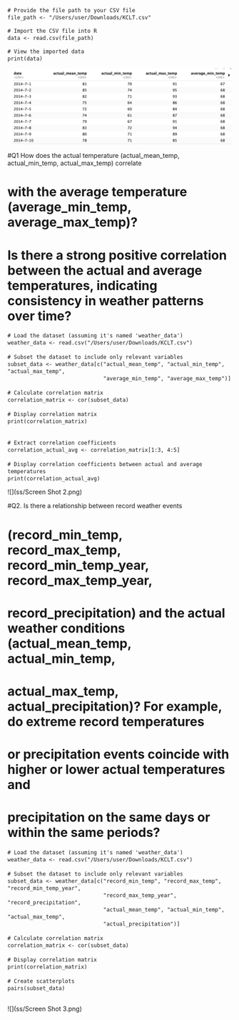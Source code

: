 ```{r}
# Provide the file path to your CSV file
file_path <- "/Users/user/Downloads/KCLT.csv"
```

```{r}
# Import the CSV file into R
data <- read.csv(file_path)
```

```{r}
# View the imported data
print(data)

```

![](ss/ScreenShot1.png)<!-- -->

#Q1 How does the actual temperature (actual_mean_temp, actual_min_temp, actual_max_temp) correlate
# with the average temperature (average_min_temp, average_max_temp)? 
# Is there a strong positive correlation between the actual and average temperatures, indicating consistency in weather patterns over time?


```{r}
# Load the dataset (assuming it's named 'weather_data')
weather_data <- read.csv("/Users/user/Downloads/KCLT.csv")

# Subset the dataset to include only relevant variables
subset_data <- weather_data[c("actual_mean_temp", "actual_min_temp", "actual_max_temp", 
                              "average_min_temp", "average_max_temp")]

# Calculate correlation matrix
correlation_matrix <- cor(subset_data)

# Display correlation matrix
print(correlation_matrix)


# Extract correlation coefficients
correlation_actual_avg <- correlation_matrix[1:3, 4:5]

# Display correlation coefficients between actual and average temperatures
print(correlation_actual_avg)
```


![](ss/Screen Shot 2.png)<!-- -->

#Q2. Is there a relationship between record weather events
# (record_min_temp, record_max_temp, record_min_temp_year, record_max_temp_year,
# record_precipitation) and the actual weather conditions (actual_mean_temp, actual_min_temp,
# actual_max_temp, actual_precipitation)? For example, do extreme record temperatures
# or precipitation events coincide with higher or lower actual temperatures and 
# precipitation on the same days or within the same periods?




```{r}
# Load the dataset (assuming it's named 'weather_data')
weather_data <- read.csv("/Users/user/Downloads/KCLT.csv")

# Subset the dataset to include only relevant variables
subset_data <- weather_data[c("record_min_temp", "record_max_temp", "record_min_temp_year", 
                              "record_max_temp_year", "record_precipitation",
                              "actual_mean_temp", "actual_min_temp", "actual_max_temp", 
                              "actual_precipitation")]

# Calculate correlation matrix
correlation_matrix <- cor(subset_data)

# Display correlation matrix
print(correlation_matrix)

# Create scatterplots
pairs(subset_data)


```
![](ss/Screen Shot 3.png)<!-- -->
